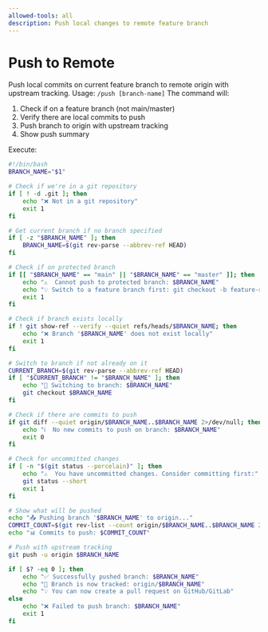 ```yaml
---
allowed-tools: all
description: Push local changes to remote feature branch
---
```

# Push to Remote
Push local commits on current feature branch to remote origin with upstream tracking.
Usage: `/push [branch-name]`
The command will:
1. Check if on a feature branch (not main/master)
2. Verify there are local commits to push
3. Push branch to origin with upstream tracking
4. Show push summary

Execute:
```bash
#!/bin/bash
BRANCH_NAME="$1"

# Check if we're in a git repository
if [ ! -d .git ]; then
    echo "❌ Not in a git repository"
    exit 1
fi

# Get current branch if no branch specified
if [ -z "$BRANCH_NAME" ]; then
    BRANCH_NAME=$(git rev-parse --abbrev-ref HEAD)
fi

# Check if on protected branch
if [[ "$BRANCH_NAME" == "main" || "$BRANCH_NAME" == "master" ]]; then
    echo "⚠️  Cannot push to protected branch: $BRANCH_NAME"
    echo "💡 Switch to a feature branch first: git checkout -b feature-name"
    exit 1
fi

# Check if branch exists locally
if ! git show-ref --verify --quiet refs/heads/$BRANCH_NAME; then
    echo "❌ Branch '$BRANCH_NAME' does not exist locally"
    exit 1
fi

# Switch to branch if not already on it
CURRENT_BRANCH=$(git rev-parse --abbrev-ref HEAD)
if [ "$CURRENT_BRANCH" != "$BRANCH_NAME" ]; then
    echo "🔄 Switching to branch: $BRANCH_NAME"
    git checkout $BRANCH_NAME
fi

# Check if there are commits to push
if git diff --quiet origin/$BRANCH_NAME..$BRANCH_NAME 2>/dev/null; then
    echo "ℹ️  No new commits to push on branch: $BRANCH_NAME"
    exit 0
fi

# Check for uncommitted changes
if [ -n "$(git status --porcelain)" ]; then
    echo "⚠️  You have uncommitted changes. Consider committing first:"
    git status --short
    exit 1
fi

# Show what will be pushed
echo "📤 Pushing branch '$BRANCH_NAME' to origin..."
COMMIT_COUNT=$(git rev-list --count origin/$BRANCH_NAME..$BRANCH_NAME 2>/dev/null || git rev-list --count $BRANCH_NAME)
echo "📊 Commits to push: $COMMIT_COUNT"

# Push with upstream tracking
git push -u origin $BRANCH_NAME

if [ $? -eq 0 ]; then
    echo "✅ Successfully pushed branch: $BRANCH_NAME"
    echo "🔗 Branch is now tracked: origin/$BRANCH_NAME"
    echo "💡 You can now create a pull request on GitHub/GitLab"
else
    echo "❌ Failed to push branch: $BRANCH_NAME"
    exit 1
fi